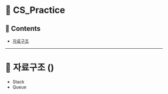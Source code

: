 # :pushpin: CS_Practice

## 📝 Contents
* [자료구조](https://github.com/JH-TT/CS_Practice/blob/main/README.md#apple-%EC%9E%90%EB%A3%8C%EA%B5%AC%EC%A1%B0)
***
# :apple: 자료구조 ()
* Stack
* Queue
